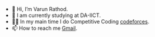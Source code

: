- 👋 Hi, I’m Varun Rathod.
- 🌱 I am currently studying at DA-IICT.
- 🧑‍💻 In my main time I do Competitive Coding [codeforces](https://codeforces.com/profile/rathod0045).
- 📫 How to reach me [Gmail](varunrathod0045@gmail.com).

<!---
rathod0045/rathod0045 is a ✨ special ✨ repository because its `README.md` (this file) appears on your GitHub profile.
You can click the Preview link to take a look at your changes.
--->
